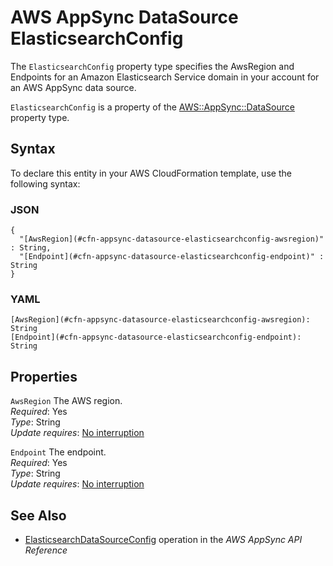 # AWS AppSync DataSource ElasticsearchConfig<a name="aws-properties-appsync-datasource-elasticsearchconfig"></a>

<a name="aws-properties-appsync-datasource-elasticsearchconfig-description"></a>The `ElasticsearchConfig` property type specifies the AwsRegion and Endpoints for an Amazon Elasticsearch Service domain in your account for an AWS AppSync data source\.

<a name="aws-properties-appsync-datasource-elasticsearchconfig-inheritance"></a> `ElasticsearchConfig` is a property of the [AWS::AppSync::DataSource](aws-resource-appsync-datasource.md) property type\.

## Syntax<a name="aws-properties-appsync-datasource-elasticsearchconfig-syntax"></a>

To declare this entity in your AWS CloudFormation template, use the following syntax:

### JSON<a name="aws-properties-appsync-datasource-elasticsearchconfig-syntax.json"></a>

```
{
  "[AwsRegion](#cfn-appsync-datasource-elasticsearchconfig-awsregion)" : String,
  "[Endpoint](#cfn-appsync-datasource-elasticsearchconfig-endpoint)" : String
}
```

### YAML<a name="aws-properties-appsync-datasource-elasticsearchconfig-syntax.yaml"></a>

```
[AwsRegion](#cfn-appsync-datasource-elasticsearchconfig-awsregion): String
[Endpoint](#cfn-appsync-datasource-elasticsearchconfig-endpoint): String
```

## Properties<a name="aws-properties-appsync-datasource-elasticsearchconfig-properties"></a>

`AwsRegion`  <a name="cfn-appsync-datasource-elasticsearchconfig-awsregion"></a>
The AWS region\.  
 *Required*: Yes  
 *Type*: String  
 *Update requires*: [No interruption](using-cfn-updating-stacks-update-behaviors.md#update-no-interrupt) 

`Endpoint`  <a name="cfn-appsync-datasource-elasticsearchconfig-endpoint"></a>
The endpoint\.  
 *Required*: Yes  
 *Type*: String  
 *Update requires*: [No interruption](using-cfn-updating-stacks-update-behaviors.md#update-no-interrupt) 

## See Also<a name="aws-properties-appsync-datasource-elasticsearchconfig-seealso"></a>
+ [ ElasticsearchDataSourceConfig](https://docs.aws.amazon.com/appsync/latest/APIReference/API_ElasticsearchDataSourceConfig.html) operation in the *AWS AppSync API Reference*